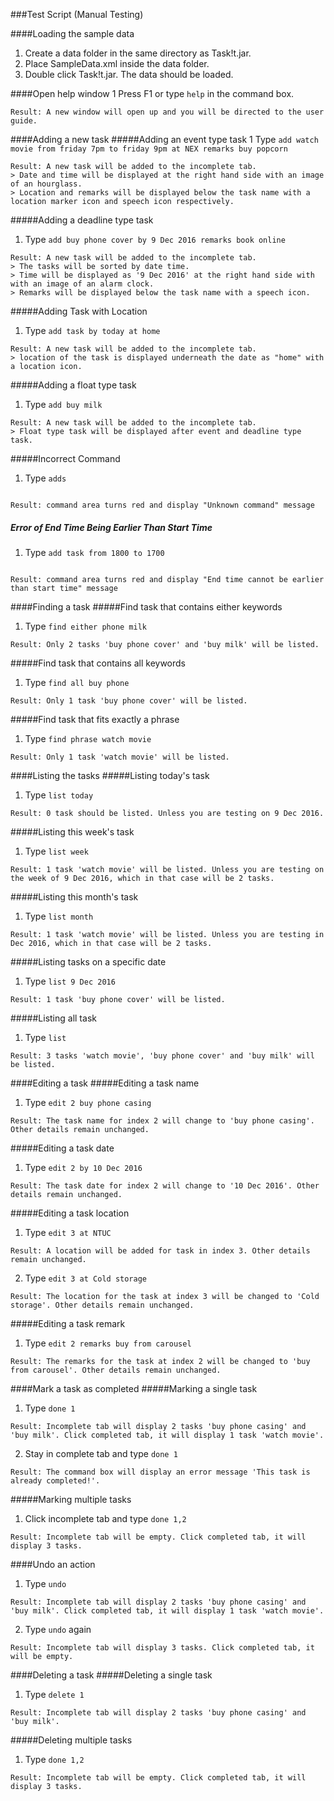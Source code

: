 ###Test Script (Manual Testing)


####Loading the sample data
1. Create a data folder in the same directory as Task!t.jar.
2. Place SampleData.xml inside the data folder.
3. Double click Task!t.jar. The data should be loaded.


####Open help window
1 Press F1 or type `help` in the command box.
```
Result: A new window will open up and you will be directed to the user guide.
```
####Adding a new task
#####Adding an event type task
1 Type `add watch movie from friday 7pm to friday 9pm at NEX remarks buy popcorn`
```
Result: A new task will be added to the incomplete tab.
> Date and time will be displayed at the right hand side with an image of an hourglass.
> Location and remarks will be displayed below the task name with a location marker icon and speech icon respectively.
```
#####Adding a deadline type task
1. Type `add buy phone cover by 9 Dec 2016 remarks book online`
```
Result: A new task will be added to the incomplete tab.
> The tasks will be sorted by date time.
> Time will be displayed as '9 Dec 2016' at the right hand side with with an image of an alarm clock.
> Remarks will be displayed below the task name with a speech icon.
```

#####Adding Task with Location
1. Type `add task by today at home`
```
Result: A new task will be added to the incomplete tab.
> location of the task is displayed underneath the date as "home" with a location icon.
```

#####Adding a float type task
1. Type `add buy milk`
```
Result: A new task will be added to the incomplete tab.
> Float type task will be displayed after event and deadline type task.
```

#####Incorrect Command 
1. Type `adds`
```

Result: command area turns red and display "Unknown command" message
```

##### Error of End Time Being Earlier Than Start Time
1. Type `add task from 1800 to 1700`
```

Result: command area turns red and display "End time cannot be earlier than start time" message
```


####Finding a task
#####Find task that contains either keywords
1. Type `find either phone milk`
```
Result: Only 2 tasks 'buy phone cover' and 'buy milk' will be listed.
```
#####Find task that contains all keywords
1. Type `find all buy phone`
```
Result: Only 1 task 'buy phone cover' will be listed.
```
#####Find task that fits exactly a phrase
1. Type `find phrase watch movie`
```
Result: Only 1 task 'watch movie' will be listed.
```


####Listing the tasks
#####Listing today's task
1. Type `list today`
```
Result: 0 task should be listed. Unless you are testing on 9 Dec 2016.
```
#####Listing this week's task
1. Type `list week`
```
Result: 1 task 'watch movie' will be listed. Unless you are testing on the week of 9 Dec 2016, which in that case will be 2 tasks.
```
#####Listing this month's task
1. Type `list month`
```
Result: 1 task 'watch movie' will be listed. Unless you are testing in Dec 2016, which in that case will be 2 tasks.
```
#####Listing tasks on a specific date
1. Type `list 9 Dec 2016`
```
Result: 1 task 'buy phone cover' will be listed.
```
#####Listing all task
1. Type `list`
```
Result: 3 tasks 'watch movie', 'buy phone cover' and 'buy milk' will be listed.
```


####Editing a task
#####Editing a task name
1. Type `edit 2 buy phone casing`
```
Result: The task name for index 2 will change to 'buy phone casing'. Other details remain unchanged.
```
#####Editing a task date
1. Type `edit 2 by 10 Dec 2016`
```
Result: The task date for index 2 will change to '10 Dec 2016'. Other details remain unchanged.
```
#####Editing a task location
1. Type `edit 3 at NTUC`
```
Result: A location will be added for task in index 3. Other details remain unchanged.
```
2. Type `edit 3 at Cold storage`
```
Result: The location for the task at index 3 will be changed to 'Cold storage'. Other details remain unchanged.
```
#####Editing a task remark
1. Type `edit 2 remarks buy from carousel`
```
Result: The remarks for the task at index 2 will be changed to 'buy from carousel'. Other details remain unchanged.
```


####Mark a task as completed
#####Marking a single task
1. Type `done 1`
```
Result: Incomplete tab will display 2 tasks 'buy phone casing' and 'buy milk'. Click completed tab, it will display 1 task 'watch movie'.
```
2. Stay in complete tab and type `done 1`
```
Result: The command box will display an error message 'This task is already completed!'.
```
#####Marking multiple tasks
1. Click incomplete tab and type `done 1,2`
```
Result: Incomplete tab will be empty. Click completed tab, it will display 3 tasks.
```


####Undo an action
1. Type `undo`
```
Result: Incomplete tab will display 2 tasks 'buy phone casing' and 'buy milk'. Click completed tab, it will display 1 task 'watch movie'.
```
2. Type `undo` again
```
Result: Incomplete tab will display 3 tasks. Click completed tab, it will be empty.
```


####Deleting a task
#####Deleting a single task
1. Type `delete 1`
```
Result: Incomplete tab will display 2 tasks 'buy phone casing' and 'buy milk'.
```
#####Deleting multiple tasks
1. Type `done 1,2`
```
Result: Incomplete tab will be empty. Click completed tab, it will display 3 tasks.
```
